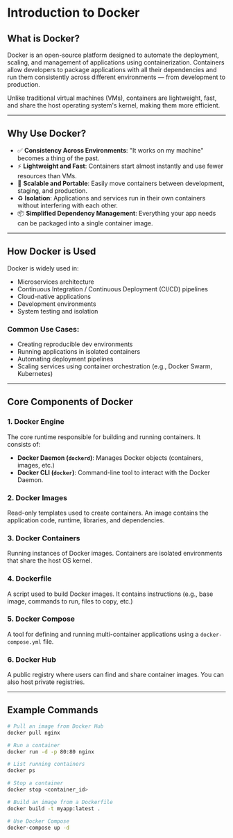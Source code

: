 # Introduction to Docker

## What is Docker?

Docker is an open-source platform designed to automate the deployment, scaling, and management of applications using containerization. Containers allow developers to package applications with all their dependencies and run them consistently across different environments — from development to production.

Unlike traditional virtual machines (VMs), containers are lightweight, fast, and share the host operating system's kernel, making them more efficient.

---

## Why Use Docker?

- ✅ **Consistency Across Environments**: "It works on my machine" becomes a thing of the past.
- ⚡ **Lightweight and Fast**: Containers start almost instantly and use fewer resources than VMs.
- 🔁 **Scalable and Portable**: Easily move containers between development, staging, and production.
- ♻️ **Isolation**: Applications and services run in their own containers without interfering with each other.
- 📦 **Simplified Dependency Management**: Everything your app needs can be packaged into a single container image.

---

## How Docker is Used

Docker is widely used in:

- Microservices architecture
- Continuous Integration / Continuous Deployment (CI/CD) pipelines
- Cloud-native applications
- Development environments
- System testing and isolation

### Common Use Cases:
- Creating reproducible dev environments
- Running applications in isolated containers
- Automating deployment pipelines
- Scaling services using container orchestration (e.g., Docker Swarm, Kubernetes)

---

## Core Components of Docker

### 1. **Docker Engine**
The core runtime responsible for building and running containers. It consists of:
- **Docker Daemon (`dockerd`)**: Manages Docker objects (containers, images, etc.)
- **Docker CLI (`docker`)**: Command-line tool to interact with the Docker Daemon.

### 2. **Docker Images**
Read-only templates used to create containers. An image contains the application code, runtime, libraries, and dependencies.

### 3. **Docker Containers**
Running instances of Docker images. Containers are isolated environments that share the host OS kernel.

### 4. **Dockerfile**
A script used to build Docker images. It contains instructions (e.g., base image, commands to run, files to copy, etc.)

### 5. **Docker Compose**
A tool for defining and running multi-container applications using a `docker-compose.yml` file.

### 6. **Docker Hub**
A public registry where users can find and share container images. You can also host private registries.

---

## Example Commands

```bash
# Pull an image from Docker Hub
docker pull nginx

# Run a container
docker run -d -p 80:80 nginx

# List running containers
docker ps

# Stop a container
docker stop <container_id>

# Build an image from a Dockerfile
docker build -t myapp:latest .

# Use Docker Compose
docker-compose up -d
